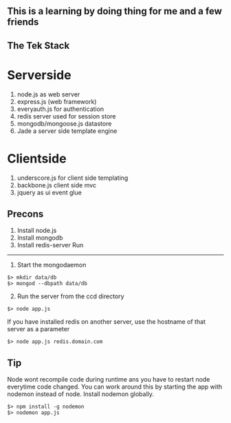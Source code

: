 This is a learning by doing thing for me and a few friends
----------------------------------------------------------

The Tek Stack
-------------
Serverside
==========
1. node.js as web server
2. express.js (web framework)
3. everyauth.js for authentication
4. redis server used for session store
5. mongodb/mongoose.js datastore
6. Jade a server side template engine

Clientside
==========
1. underscore.js for client side templating
2. backbone.js client side mvc
3. jquery as ui event glue

Precons
-------

1. Install node.js
2. Install mongodb
3. Install redis-server
Run
---
1. Start the mongodaemon

~~~
$> mkdir data/db
$> mongod --dbpath data/db
~~~

2. Run the server from the ccd directory

~~~
$> node app.js
~~~

If you have installed redis on another server, use the hostname of that server as a parameter

~~~
$> node app.js redis.domain.com
~~~

Tip
---
Node wont recompile code during runtime ans you have to restart node everytime code changed.
You can work around this by starting the app with nodemon instead of node.
Install nodemon globally.

~~~
$> npm install -g nodemon
$> nodemon app.js
~~~
